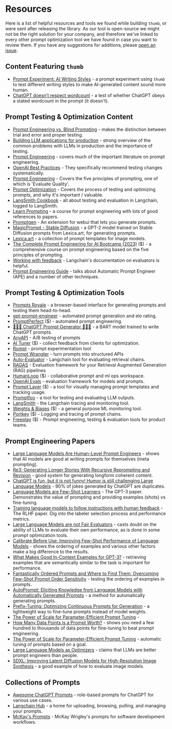 # Resources
Here is a list of helpful resources and tools we found while building `thumb`, or were sent after releasing the library. As our tool is open-source we might not be the right solution for your company, and therefore we've linked to every other prompt optimization tool we have found in case you want to review them. If you have any suggestions for additions, please [open an issue](/CONTRIBUTING.md). 


## Content Featuring `thumb`
- [Prompt Experiment: AI Writing Styles](https://www.saxifrage.xyz/post/ai-writing-style-prompt-experiment) - a prompt experiment using `thumb` to test different writing styles to make AI-generated content sound more human.
- [ChatGPT doesn’t respect wordcount](https://www.saxifrage.xyz/post/chatgpt-wordcount) - a test of whether ChatGPT obeys a stated wordcount in the prompt (it doesn't).

## Prompt Testing & Optimization Content
- [Prompt Engineering vs. Blind Prompting](https://mitchellh.com/writing/prompt-engineering-vs-blind-prompting) - makes the distinction between trial and error and proper testing.
- [Building LLM applications for production](https://huyenchip.com/2023/04/11/llm-engineering.html) - strong overview of the common problems with LLMs in production and the importance of testing.
- [Prompt Engineering](https://lilianweng.github.io/posts/2023-03-15-prompt-engineering/) - covers much of the important literature on prompt engineering.
- [OpenAI Best Practices](https://platform.openai.com/docs/guides/gpt-best-practices/strategy-test-changes-systematically) - They specifically recommend testing changes systematically.
- [Prompt Engineering](https://www.saxifrage.xyz/post/prompt-engineering) - Covers the five principles of prompting, one of which is 'Evaluate Quality'.
- [Prompt Optimization](https://www.saxifrage.xyz/post/prompt-optimization) - Covers the process of testing and optimizing prompts, and why it's important / valuable.
- [LangSmith Cookbook](https://github.com/langchain-ai/langsmith-cookbook/tree/main) - all about testing and evaluation in Langchain, logged to LangSmith.
- [Learn Prompting](https://learnprompting.org/) - a course for prompt engineering with lots of good references to papers.
- [Promptgen](https://github.com/AUTOMATIC1111/stable-diffusion-webui-promptgen) - An extension for webui that lets you generate prompts.
- [MagicPrompt - Stable Diffusion](https://huggingface.co/Gustavosta/MagicPrompt-Stable-Diffusion) - a GPT-2 model trained on Stable Diffusion prompts from Lexica.art, for generating prompts.
- [Lexica.art](https://lexica.art/) - a collection of prompt templates for image models.
- [The Complete Prompt Engineering for AI Bootcamp (2023)](https://www.udemy.com/course/prompt-engineering-for-ai/) ($) - a comprehensive course on prompt engineering based on the five principles of prompting.
- [Working with feedback](https://docs.smith.langchain.com/evaluation/capturing-feedback) - Langchain's documentation on evaluators is helpful.
- [Prompt Engineering Guide](https://www.promptingguide.ai/techniques/ape) - talks about Automatic Prompt Engineer (APE) and a number of other techniques.

## Prompt Testing & Optimization Tools
- [Prompts Royale](https://promptsroyale.com/) - a browser-based interface for generating prompts and testing them head-to-head.
- [gpt-prompt-engineer](https://github.com/mshumer/gpt-prompt-engineer) - automated prompt generation and elo rating.
- [PromptPerfect](https://promptperfect.jina.ai/) ($) - automated prompt engineering.
- [👨🏻‍🎤 ChatGPT Prompt Generator 👨🏻‍🎤](https://huggingface.co/spaces/merve/ChatGPT-prompt-generator) - a BART model trained to write ChatGPT prompts.
- [AnyAPI](https://anyapi.netlify.app/) - A/B testing of prompts
- [AI Tuner](https://www.pulseinsights.com/ai-tuner) ($) - collect feedback from clients for optimization.
- [Rompt](https://rompt.ai/) - prompt experimentation tool
- [Prompt Wrangler](https://prompt-wrangler.com/) - turn prompts into structured APIs
- [Auto-Evaluator](https://autoevaluator.langchain.com/) - Langchain tool for evaluating retrieval chains.
- [RAGAS](https://github.com/explodinggradients/ragas) - Evaluation framework for your Retrieval Augmented Generation (RAG) pipelines
- [HumanLoop](https://humanloop.com/) ($) - collaborative prompt and ml ops workspace.
- [OpenAI Evals](https://github.com/openai/evals) - evaluation framework for models and prompts.
- [Prompt Layer](https://promptlayer.com/) ($) - a tool for visually managing prompt templates and tracking usage.
- [Promptfoo](https://github.com/promptfoo/promptfoo) - a tool for testing and evaluating LLM outputs.
- [LangSmith](https://smith.langchain.com/) - the Langchain tracing and monitoring tool.
- [Weights & Biases](https://wandb.ai/site/) ($) - a general purpose ML monitoring tool.
- [Portkey](https://portkey.ai/) ($) - Logging and tracing of prompt chains.
- [Freeplay](https://freeplay.ai/blog/introducing-freeplay-prompt-engineering-tools-for-product-teams) ($) - Prompt engineering, testing & evaluation tools for product teams.

## Prompt Engineering Papers
- [Large Language Models Are Human-Level Prompt Engineers](https://arxiv.org/abs/2211.01910) - shows that AI models are good at writing prompts for themselves (meta prompting).
- [Re3: Generating Longer Stories With Recursive Reprompting and Revision](https://arxiv.org/abs/2210.06774) - good system for generating longform coherent content.
- [ChatGPT is fun, but it is not funny! Humor is still challenging Large Language Models](https://arxiv.org/abs/2306.04563) - 90% of jokes generated by ChatGPT are duplicates.
- [Language Models are Few-Shot Learners](https://arxiv.org/pdf/2005.14165.pdf) - The GPT-3 paper. Demonstrates the value of prompting and providing examples (shots) vs fine-tuning.
- [Training language models to follow instructions with human feedback](https://arxiv.org/pdf/2203.02155.pdf) - The RLHF paper. Dig into the labeler selection process and performance metrics.
- [Large Language Models are not Fair Evaluators](https://arxiv.org/abs/2305.17926) - casts doubt on the ability of LLMs to evaluate their own performance, as is done in some prompt optimization tools.
- [Calibrate Before Use: Improving Few-Shot Performance of Language Models](https://arxiv.org/abs/2102.09690) - shows the ordering of examples and various other factors make a big difference to the results.
- [What Makes Good In-Context Examples for GPT-3?](https://arxiv.org/abs/2101.06804) - retrieving examples that are semantically similar to the task is important for performance.
- [Fantastically Ordered Prompts and Where to Find Them: Overcoming Few-Shot Prompt Order Sensitivity](https://arxiv.org/abs/2104.08786) - testing the ordering of examples in prompts.
- [AutoPrompt: Eliciting Knowledge from Language Models with Automatically Generated Prompts](https://arxiv.org/abs/2010.15980) - a method for automatically generating prompts.
- [Prefix-Tuning: Optimizing Continuous Prompts for Generation](https://arxiv.org/abs/2101.00190) - a lightweight way to fine-tune prompts instead of model weights.
- [The Power of Scale for Parameter-Efficient Prompt Tuning](https://arxiv.org/abs/2104.08691) - 
- [How Many Data Points is a Prompt Worth?](https://arxiv.org/abs/2103.08493) - shows you need a few hundred to thousands of data points for fine-tuning to beat prompt engineering.
- [The Power of Scale for Parameter-Efficient Prompt Tuning](https://arxiv.org/abs/2104.08691) - automatic tuning of prompts based on a goal.
- [Large Language Models as Optimizers](https://arxiv.org/abs/2309.03409) - claims that LLMs are better prompt engineers than people.
- [SDXL: Improving Latent Diffusion Models for High-Resolution Image Synthesis](https://arxiv.org/abs/2307.01952) - a good example of how to evaluate image models.


## Collections of Prompts
- [Awesome ChatGPT Prompts](https://github.com/f/awesome-chatgpt-prompts) - role-based prompts for ChatGPT for various use cases.
- [Langchain Hub](https://smith.langchain.com/hub?page=1) - a home for uploading, browsing, pulling, and managing your prompts.
- [McKay's Prompts](https://github.com/mckaywrigley/prompts/tree/main) - McKay Wrigley's prompts for software development workflows.